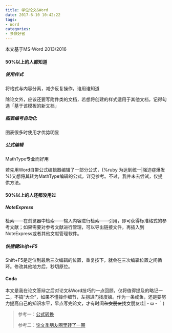 ```yaml
---
title: 学位论文&Word
date: 2017-6-10 10:42:22
tags:
- Word
categories:
- 多快好省
---
```


本文基于MS-Word 2013/2016

#### 50%以上的人都知道

##### 使用样式

将格式与内容分离，减少反复操作，谁用谁知道

除论文外，应该还要写附件类的文档，若想将创建的样式适用于其他文档，记得勾选「基于该模板的新文档」

##### 图表编号自动化

图表很多时使用才优势明显

##### 公式编辑

MathType专业而好用

若先用Word自带公式编辑器编辑了一部分公式，{%ruby 为达到统一|强迫症爆发 %}又想将其转为MathType编辑的公式，详见参考。不过，我并未去尝试，仅提供方法。

<!-- more -->

#### 50%以上的人还都没用过

##### NoteExpress

检索——在浏览器中检索——输入内容进行检索——引用，即可获得标准格式的参考文献；如果需要对参考文献进行管理，可以导出链接文件，再插入到NoteExpress或者其他文献管理软件。

##### 快捷键Shift+F5

Shift+F5是定位到最后三次编辑的位置，重复按下，就会在三次编辑位置之间循环。修改其他地方后，秒切原位。

#### Coda

本文是我在论文答辩之后对论文&Word技巧的一点回顾，仅将值得提及的略记一二，不搞“大全”，如果不懂操作细节，左拐进门找度娘。作为一条咸鱼，还是要努力提高自己的知识水平，早点写完论文，才有时间~~和女朋友~~找女朋友哇|・ω・｀)

> 参考一：[公式转换](http://www.mathtype.cn/wenti/wordgongshi-zhuanhuan.html)
>
> 参考二：[论文季朋友圈里转了一圈](http://weibo.com/2803301701/C7tXwChvc?from=page_1002062803301701_profile&wvr=6&mod=weibotime&type=comment#_rnd1500016318319)











